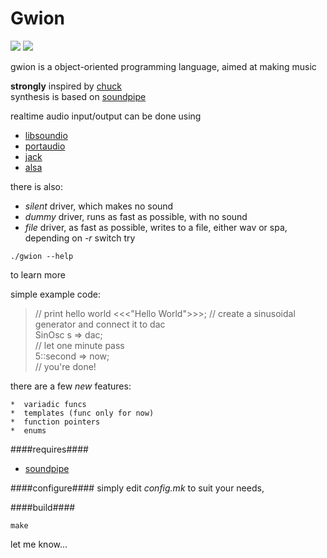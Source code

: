 # Gwion
![](http://b.repl.ca/v1/version-yet-not-pre--alpha-red.png)
![](http://b.repl.ca/v1/language-C-green.png)  

gwion is a object-oriented programming language, aimed at making music

**strongly** inspired by [chuck](http://chuck.stanford.edu/)  
synthesis is based on [soundpipe](http://paulbatchelor.github.io/proj/soundpipe.html)  

realtime audio input/output can be done using  
*  [libsoundio](http://libsound.io/)  
*  [portaudio](http://portaudio.com/)  
*  [jack](http://jackaudio.org/)  
*  [alsa](http://alsa-project.org)

there is also:
*  *silent* driver, which makes no sound
*  *dummy* driver, runs as fast as possible, with no sound
*  *file* driver, as fast as possible, writes to a file, either wav or spa, depending on *-r* switch
try 
```
./gwion --help
```
to learn more

simple example code:
> // print hello world
>	<<<"Hello World">>>;
> // create a sinusoidal generator and connect it to dac  
> SinOsc s => dac;  
> // let one minute pass  
> 5::second => now;  
> // you're done!

there are a few *new* features:  	
	
    *  variadic funcs
    *  templates (func only for now)
    *  function pointers
    *  enums

####requires####
* [soundpipe](https://github.com/PaulBatchelor/Soundpipe)

####configure####
simply edit *config.mk* to suit your needs, 

####build####
```
make
```


let me know...
